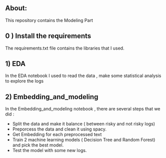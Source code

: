 ## About:
This repository contains the Modeling Part
## 0 ) Install the requirements 
The requirements.txt file contains the libraries that I used.
##
## 1) EDA 
In the EDA notebook I used to read the data , make some statistical analysis to explore the logs
##
## 2) Embedding_and_modeling
In the Embedding_and_modeling notebook , there are several steps that we did :
 
- Split the data and make it balance ( between risky and not risky logs)
- Preporcess the data and clean it using spacy.
- Get Embedding for each preprocessed text
- Train 2 machine learning models ( Decision Tree and Random Forest) and pick the best model.
- Test the model with some new logs.